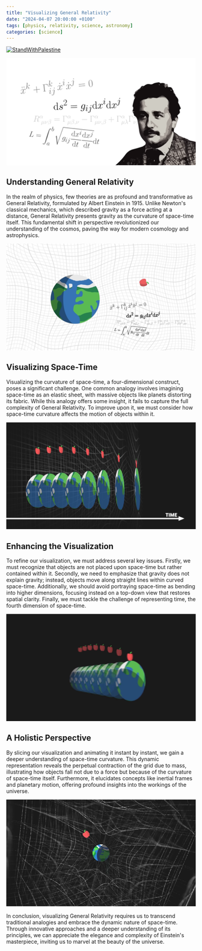 ```yaml
---
title: "Visualizing General Relativity"
date: "2024-04-07 20:00:00 +0100"
tags: [physics, relativity, science, astronomy]
categories: [science]
---
```

[![StandWithPalestine](https://raw.githubusercontent.com/Safouene1/support-palestine-banner/master/StandWithPalestine.svg)](https://techforpalestine.org/learn-more)

![Relativity](assets/img/relativity/1.png)

## Understanding General Relativity

In the realm of physics, few theories are as profound and transformative as General Relativity, formulated by Albert Einstein in 1915. Unlike Newton's classical mechanics, which described gravity as a force acting at a distance, General Relativity presents gravity as the curvature of space-time itself. This fundamental shift in perspective revolutionized our understanding of the cosmos, paving the way for modern cosmology and astrophysics.

![Relativity](assets/img/relativity/2.png)

## Visualizing Space-Time

Visualizing the curvature of space-time, a four-dimensional construct, poses a significant challenge. One common analogy involves imagining space-time as an elastic sheet, with massive objects like planets distorting its fabric. While this analogy offers some insight, it fails to capture the full complexity of General Relativity. To improve upon it, we must consider how space-time curvature affects the motion of objects within it.

![Relativity](assets/img/relativity/4.png)

## Enhancing the Visualization

To refine our visualization, we must address several key issues. Firstly, we must recognize that objects are not placed upon space-time but rather contained within it. Secondly, we need to emphasize that gravity does not explain gravity; instead, objects move along straight lines within curved space-time. Additionally, we should avoid portraying space-time as bending into higher dimensions, focusing instead on a top-down view that restores spatial clarity. Finally, we must tackle the challenge of representing time, the fourth dimension of space-time.

![Relativity](assets/img/relativity/5.png)

## A Holistic Perspective

By slicing our visualization and animating it instant by instant, we gain a deeper understanding of space-time curvature. This dynamic representation reveals the perpetual contraction of the grid due to mass, illustrating how objects fall not due to a force but because of the curvature of space-time itself. Furthermore, it elucidates concepts like inertial frames and planetary motion, offering profound insights into the workings of the universe.

![Relativity](assets/img/relativity/6.png)

In conclusion, visualizing General Relativity requires us to transcend traditional analogies and embrace the dynamic nature of space-time. Through innovative approaches and a deeper understanding of its principles, we can appreciate the elegance and complexity of Einstein's masterpiece, inviting us to marvel at the beauty of the universe.